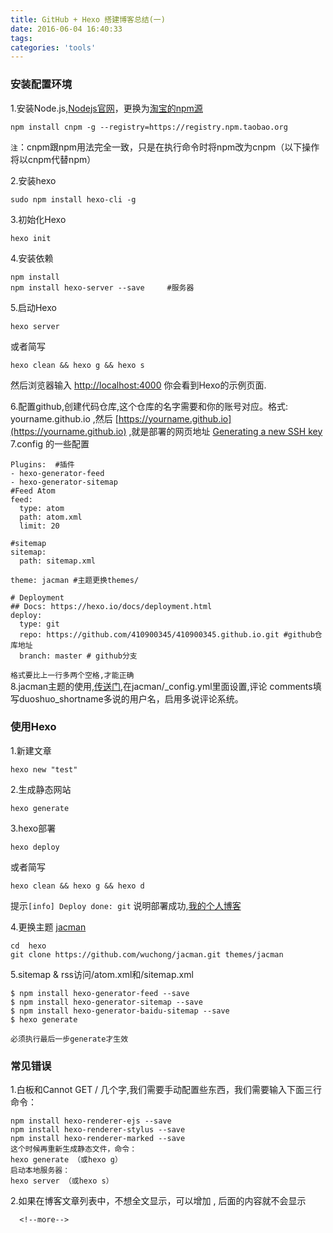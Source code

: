```yaml
---
title: GitHub + Hexo 搭建博客总结(一)
date: 2016-06-04 16:40:33
tags:
categories: 'tools'
---
```

### 安装配置环境
1.安装Node.js,[Nodejs官网](https://nodejs.org/en/)，更换为[淘宝的npm源](http://npm.taobao.org)

```
npm install cnpm -g --registry=https://registry.npm.taobao.org
```
`注`：cnpm跟npm用法完全一致，只是在执行命令时将npm改为cnpm（以下操作将以cnpm代替npm）

2.安装hexo 
	
	sudo npm install hexo-cli -g
	
3.初始化Hexo
	
	hexo init
4.安装依赖
<!-- more -->

	npm install
	npm install hexo-server --save     #服务器
5.启动Hexo
	
	hexo server
或者简写
	
	hexo clean && hexo g && hexo s

然后浏览器输入 [http://localhost:4000](http://localhost:4000) 你会看到Hexo的示例页面.



6.配置github,创建代码仓库,这个仓库的名字需要和你的账号对应。格式:  yourname.github.io ,然后 [https://yourname.github.io](https://yourname.github.io) ,就是部署的网页地址
[Generating a new SSH key](https://help.github.com/articles/generating-a-new-ssh-key-and-adding-it-to-the-ssh-agent/)
7.config 的一些配置
	
	Plugins:  #插件
	- hexo-generator-feed
	- hexo-generator-sitemap
	#Feed Atom
	feed:
  	  type: atom
  	  path: atom.xml
  	  limit: 20

	#sitemap
	sitemap:
  	  path: sitemap.xml
  
	theme: jacman #主题更换themes/

	# Deployment
	## Docs: https://hexo.io/docs/deployment.html
	deploy:
 	  type: git
 	  repo: https://github.com/410900345/410900345.github.io.git #github仓库地址
 	  branch: master # github分支
`格式要比上一行多两个空格,才能正确`  
8.jacman主题的使用,[传送门](http://wuchong.me/blog/2014/11/20/how-to-use-jacman/),在jacman/_config.yml里面设置,评论 comments填写duoshuo_shortname多说的用户名，启用多说评论系统。
### 使用Hexo
1.新建文章
	
	hexo new "test"
2.生成静态网站

	hexo generate
3.hexo部署

	hexo deploy     
或者简写
	
	hexo clean && hexo g && hexo d
提示`[info] Deploy done: git` 说明部署成功,[我的个人博客](https://410900345.github.io)

4.更换主题 [jacman](https://github.com/wuchong/jacman)

	cd  hexo
	git clone https://github.com/wuchong/jacman.git themes/jacman
5.sitemap & rss访问/atom.xml和/sitemap.xml

	$ npm install hexo-generator-feed --save
	$ npm install hexo-generator-sitemap --save
	$ npm install hexo-generator-baidu-sitemap --save
	$ hexo generate   
	
`必须执行最后一步generate才生效`
### 常见错误
1.白板和Cannot GET / 几个字,我们需要手动配置些东西，我们需要输入下面三行命令：
	
	npm install hexo-renderer-ejs --save
    npm install hexo-renderer-stylus --save
    npm install hexo-renderer-marked --save
    这个时候再重新生成静态文件，命令：
    hexo generate （或hexo g）
    启动本地服务器：
    hexo server （或hexo s）
2.如果在博客文章列表中，不想全文显示，可以增加 <!--more-->, 后面的内容就不会显示 
   
	  <!--more-->